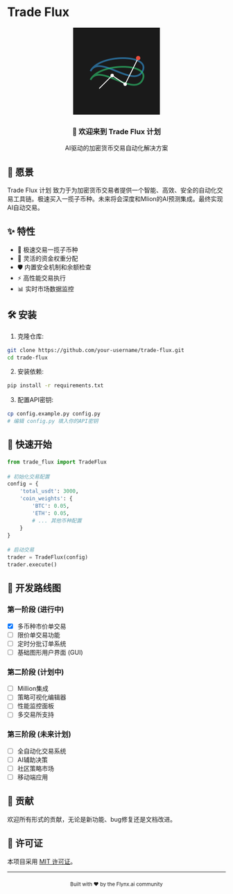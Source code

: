 # Trade Flux

<div align="center">
    <img src="logo.svg" width="200" height="200" alt="Trade Flux Logo"/>
    <h3>🌊 欢迎来到 Trade Flux 计划</h3>
    <p>AI驱动的加密货币交易自动化解决方案</p>
</div>

## 🌟 愿景

Trade Flux 计划 致力于为加密货币交易者提供一个智能、高效、安全的自动化交易工具链。极速买入一揽子币种。未来将会深度和Mlion的AI预测集成。最终实现AI自动交易。

## ✨ 特性

- 🚀 极速交易一揽子币种
- 💼 灵活的资金权重分配
- 🛡️ 内置安全机制和余额检查
- ⚡ 高性能交易执行
- 📊 实时市场数据监控

## 🛠️ 安装

1. 克隆仓库:
```bash
git clone https://github.com/your-username/trade-flux.git
cd trade-flux
```

2. 安装依赖:
```bash
pip install -r requirements.txt
```

3. 配置API密钥:
```bash
cp config.example.py config.py
# 编辑 config.py 填入你的API密钥
```

## 📝 快速开始

```python
from trade_flux import TradeFlux

# 初始化交易配置
config = {
    'total_usdt': 3000,
    'coin_weights': {
        'BTC': 0.05,
        'ETH': 0.05,
        # ... 其他币种配置
    }
}

# 启动交易
trader = TradeFlux(config)
trader.execute()
```

## 🚀 开发路线图

### 第一阶段 (进行中)
- [x] 多币种市价单交易
- [ ] 限价单交易功能
- [ ] 定时分批订单系统
- [ ] 基础图形用户界面 (GUI)

### 第二阶段 (计划中)
- [ ] Million集成
- [ ] 策略可视化编辑器
- [ ] 性能监控面板
- [ ] 多交易所支持

### 第三阶段 (未来计划)
- [ ] 全自动化交易系统
- [ ] AI辅助决策
- [ ] 社区策略市场
- [ ] 移动端应用

## 🤝 贡献

欢迎所有形式的贡献，无论是新功能、bug修复还是文档改进。

## 📄 许可证

本项目采用 [MIT 许可证](LICENSE)。

---

<div align="center">
    <sub>Built with ❤️ by the Flynx.ai community</sub>
</div>
